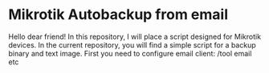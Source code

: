 # Mikrotik Autobackup from email
Hello dear friend! In this repository, I will place a script designed for Mikrotik devices.
In the current repository, you will find a simple script for a backup binary and text image. First you need to configure email client: /tool email etc